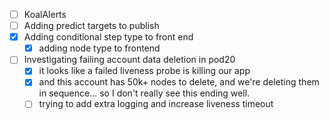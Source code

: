 * [ ] KoalAlerts
* [ ] Adding predict targets to publish
* [x] Adding conditional step type to front end
  * [x] adding node type to frontend
* [ ] Investigating failing account data deletion in pod20
  * [x] it looks like a failed liveness probe is killing our app
  * [x] and this account has 50k+ nodes to delete, and we're deleting them in sequence... so I don't really see this ending well.
  * [ ] trying to add extra logging and increase liveness timeout
